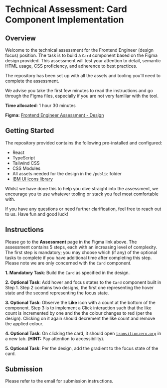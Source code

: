 # Technical Assessment: Card Component Implementation

## Overview
Welcome to the technical assessment for the  Frontend Engineer (design focus) position. The task is to build a `Card` component based on the Figma design provided. This assessment will test your attention to detail, semantic HTML usage, CSS proficiency, and adherence to best practices.

The repository has been set up with all the assets and tooling you'll need to complete the assessment. 

 We advise you take the first few minutes to read the instructions and go through the Figma files, especially if you are not very familiar with the tool.

 **Time allocated**: 1 hour 30 minutes 

**Figma:** [Frontend Engineer Assessment - Design](https://www.figma.com/design/Fe8lmciEWMnjq5Auyg4H9k/FE-Assessment?node-id=5-16&t=b9lSbNpnNy92yPTH-1)

## Getting Started

The repository provided contains the following pre-installed and configured:

- React
- TypeScript
- Tailwind CSS
- CSS Modules
- All assets needed for the design in the `/public` folder
- [IBM UI icons library](https://www.ibm.com/design/language/iconography/ui-icons/library/)

Whilst we have done this to help you dive straight into the assessment, we encourage you to use whatever tooling or stack you feel most comfortable with.

 If you have any questions or need further clarification, feel free to reach out to us.  Have fun and good luck!

## Instructions
Please go to the **Assessment** page in the Figma link above. The assessment contains 5 steps, each with an increasing level of complexity. The first step is mandatory; you may choose which (if any) of the optional tasks to complete if you have additional time after completing this step. Please note we are only concerned with the `Card` component. 

**1. Mandatory Task**: Build the `Card` as specified in the design.

**2. Optional Task**:  Add hover and focus states to the `Card` component built in Step 1. Step 2 contains two designs, the first one representing the hover state and the second representing the focus state.

**3. Optional Task**: Observe the **Like** icon with a count at the bottom of the component. Step 3 is to implement a Click interaction such that the like count is incremented by one and the the colour changes to red (per the design). Clicking on it again should decrement the like count and remove the applied colour.

**4. Optional Task**: On clicking the card, it should open [`transitionzero.org`](http://transitionzero.org) in a new tab. (**HINT:** Pay attention to accessibility).

**5. Optional Task**: Per the design, add the gradient to the focus state of the card.

## Submission

Please refer to the email for submission instructions.
